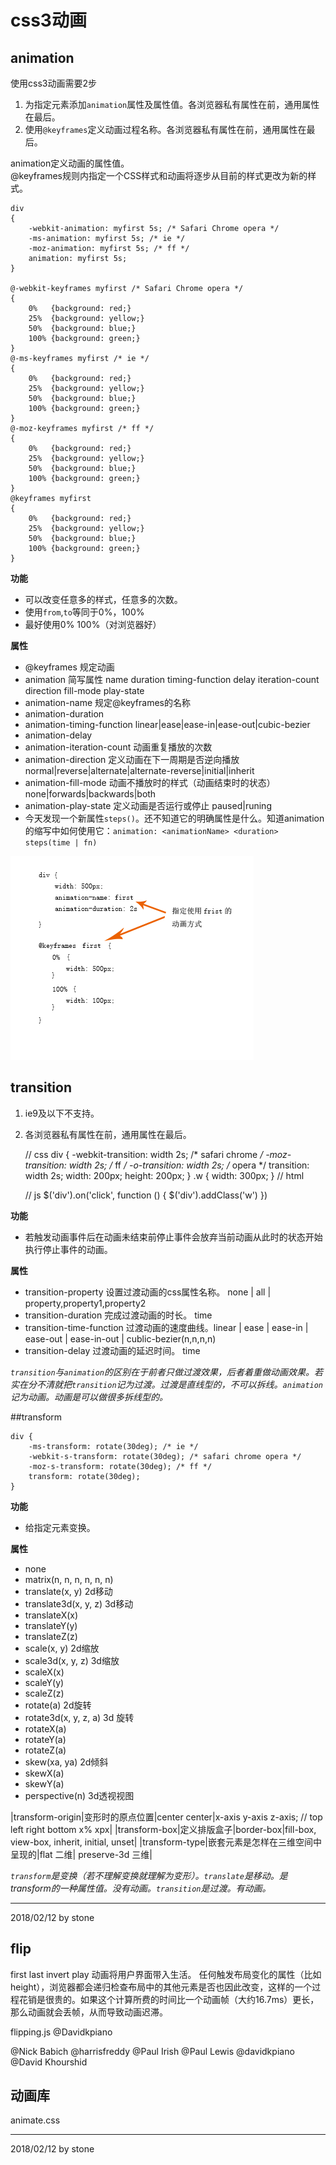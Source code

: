 # css3动画 #

## animation  

使用css3动画需要2步  

1. 为指定元素添加`animation`属性及属性值。各浏览器私有属性在前，通用属性在最后。  
2. 使用`@keyframes`定义动画过程名称。各浏览器私有属性在前，通用属性在最后。  

animation定义动画的属性值。  
@keyframes规则内指定一个CSS样式和动画将逐步从目前的样式更改为新的样式。  

	div
	{
	    -webkit-animation: myfirst 5s; /* Safari Chrome opera */
	    -ms-animation: myfirst 5s; /* ie */
	    -moz-animation: myfirst 5s; /* ff */
	    animation: myfirst 5s;
	}
	 
	@-webkit-keyframes myfirst /* Safari Chrome opera */
	{
	    0%   {background: red;}
	    25%  {background: yellow;}
	    50%  {background: blue;}
	    100% {background: green;}
	}
	@-ms-keyframes myfirst /* ie */
	{
	    0%   {background: red;}
	    25%  {background: yellow;}
	    50%  {background: blue;}
	    100% {background: green;}
	}
	@-moz-keyframes myfirst /* ff */
	{
	    0%   {background: red;}
	    25%  {background: yellow;}
	    50%  {background: blue;}
	    100% {background: green;}
	}
	@keyframes myfirst
	{
	    0%   {background: red;}
	    25%  {background: yellow;}
	    50%  {background: blue;}
	    100% {background: green;}
	}

**功能**  

- 可以改变任意多的样式，任意多的次数。  
- 使用`from`,`to`等同于0%，100%  
- 最好使用0% 100%（对浏览器好）  

**属性**  

- @keyframes 规定动画  
- animation 简写属性 name duration timing-function delay iteration-count direction fill-mode play-state   
- animation-name 规定@keyframes的名称  
- animation-duration  
- animation-timing-function linear|ease|ease-in|ease-out|cubic-bezier  
- animation-delay  
- animation-iteration-count 动画重复播放的次数  
- animation-direction 定义动画在下一周期是否逆向播放 normal|reverse|alternate|alternate-reverse|initial|inherit  
- animation-fill-mode 动画不播放时的样式（动画结束时的状态） none|forwards|backwards|both
- animation-play-state 定义动画是否运行或停止 paused|runing  
- 今天发现一个新属性`steps()`。还不知道它的明确属性是什么。知道animation的缩写中如何使用它：`animation: <animationName> <duration> steps(time | fn)`

![](./image/animation.png)

## transition  

1. ie9及以下不支持。  
2. 各浏览器私有属性在前，通用属性在最后。  

	// css
	div {
		-webkit-transition: width 2s; /* safari chrome */
		-moz-transition: width 2s; /* ff */
		-o-transition: width 2s; /* opera */
		transition: width 2s;
		width: 200px;
		height: 200px;
	}
	.w {
		width: 300px;
	}
	// html
	<div></div>
	// js
	$('div').on('click', function () {
		$('div').addClass('w')
	})

**功能**  

- 若触发动画事件后在动画未结束前停止事件会放弃当前动画从此时的状态开始执行停止事件的动画。  

**属性**  

- transition-property 设置过渡动画的css属性名称。 none | all | property,property1,property2
- transition-duration 完成过渡动画的时长。 time
- transition-time-function 过渡动画的速度曲线。linear | ease | ease-in | ease-out | ease-in-out | cublic-bezier(n,n,n,n)
- transition-delay 过渡动画的延迟时间。 time

*`transition`与`animation`的区别在于前者只做过渡效果，后者着重做动画效果。若实在分不清就把`transition`记为过渡。过渡是直线型的，不可以拆线。`animation`记为动画。动画是可以做很多拆线型的。*

##transform  

	div {
		-ms-transform: rotate(30deg); /* ie */
		-webkit-s-transform: rotate(30deg); /* safari chrome opera */
		-moz-s-transform: rotate(30deg); /* ff */
		transform: rotate(30deg);
	}

**功能**  

- 给指定元素变换。  

**属性**  

- none 
- matrix(n, n, n, n, n, n) 
- translate(x, y) 2d移动  
- translate3d(x, y, z) 3d移动  
- translateX(x)  
- translateY(y)  
- translateZ(z)  
- scale(x, y) 2d缩放  
- scale3d(x, y, z) 3d缩放  
- scaleX(x)  
- scaleY(y)  
- scaleZ(z)  
- rotate(a)  2d旋转
- rotate3d(x, y, z, a) 3d 旋转  
- rotateX(a)  
- rotateY(a)  
- rotateZ(a)  
- skew(xa, ya) 2d倾斜  
- skewX(a)  
- skewY(a)  
- perspective(n) 3d透视视图

|transform-origin|变形时的原点位置|center center|x-axis y-axis z-axis; // top left right bottom x% xpx|
|transform-box|定义排版盒子|border-box|fill-box, view-box, inherit, initial, unset|
|transform-type|嵌套元素是怎样在三维空间中呈现的|flat 二维| preserve-3d 三维|

*`transform`是变换（若不理解变换就理解为变形）。`translate`是移动。是transform的一种属性值。没有动画。`transition`是过渡。有动画。*

----------
2018/02/12 by stone

## flip

first last invert play
动画将用户界面带入生活。
任何触发布局变化的属性（比如height），浏览器都会递归检查布局中的其他元素是否也因此改变，这样的一个过程花销是很贵的。如果这个计算所费的时间比一个动画帧（大约16.7ms）更长，那么动画就会丢帧，从而导致动画迟滞。

flipping.js @Davidkpiano

@Nick Babich
@harrisfreddy
@Paul Irish
@Paul Lewis
@davidkpiano
@David Khourshid

## 动画库

animate.css

----------
2018/02/12 by stone
